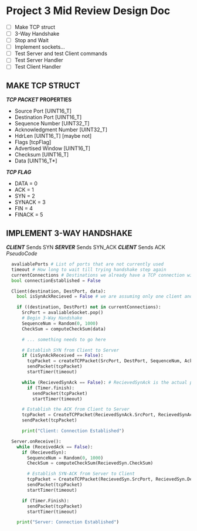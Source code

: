 # Project 3 Mid Review Design Doc

- [ ] Make TCP struct
- [ ] 3-Way Handshake
- [ ] Stop and Wait
- [ ] Implement sockets...
- [ ] Test Server and test Client commands
- [ ] Test Server Handler
- [ ] Test Client Handler

## MAKE TCP STRUCT

***TCP PACKET***
**PROPERTIES**

- Source Port [UINT16_T]
- Destination Port [UINT16_T]
- Sequence Number [UINT32_T]
- Acknowledgment Number [UINT32_T]
- HdrLen [UINT16_T] [maybe not]
- Flags [tcpFlag]
- Advertised Window [UINT16_T]
- Checksum [UINT16_T]
- Data [UINT16_T*]

***TCP FLAG***

- DATA = 0
- ACK = 1
- SYN = 2
- SYNACK = 3
- FIN = 4
- FINACK = 5

## IMPLEMENT 3-WAY HANDSHAKE

***CLIENT*** Sends SYN
***SERVER*** Sends SYN_ACK
***CLIENT*** Sends ACK
*PseudoCode*

```python
  avaliablePorts # List of ports that are not currently used
  timeout # How long to wait till trying handshake step again
  currentConnections # Destinations we already have a TCP connection with
  bool connectionEstablished = False

  Client(destination, DestPort, data):
    bool isSynAckRecieved = False # we are assuming only one client and one server at the moment!!!!!

    if ((destination, DestPort) not in currentConnections):
      SrcPort = avaliableSocket.pop()
      # Begin 3-Way Handshake
      SequenceNum = Random(0, 1000)
      CheckSum = computeCheckSum(data)

      # ... something needs to go here

      # Establish SYN from Client to Server
      if (isSynAckReceived == False):
        tcpPacket = createTCPPacket(SrcPort, DestPort, SequenceNum, AckNum = 0, HeaderLength, SYN, AcknowledgementWindow = 1, CheckSum, payload)
        sendPacket(tcpPacket)
        startTimer(timeout)

      while (RecievedSynAck == False): # RecievedSynAck is the actual packet
        if (Timer.finish):
          sendPacket(tcpPacket)
          startTimer(timeout)

      # Establish the ACK from Client to Server
      tcpPacket = CreateTCPPacket(RecievedSynAck.SrcPort, RecievedSynAck.DestPort, RecievedSynAck.SequenceNum, RecievedSynAck.AckNum, RecievedSynAck.headerLength, ACK, RecievedSynAck.AcknowledgementWindow, RecievedSynAck.CheckSum, RecievedSynAck.payload)
      sendPacket(tcpPacket)

      print("Client: Connection Established")

  Server.onReceive():
    while (ReceivedAck == False):
      if (RecievedSyn):
        SequenceNum = Random(0, 1000)
        CheckSum = computeCheckSum(RecievedSyn.CheckSum)

        # Establish SYN-ACK from Server to Client
        tcpPacket = CreateTCPPacket(RecievedSyn.SrcPort, RecievedSyn.DestPort, RecievedSyn.SequenceNum, RecievedSyn.SeqNum + 1, RecievedSyn.headerLength, SYNACK, RecievedSyn.AcknowledgementWindow, CheckSum, RecievedSyn.payload)
        sendPacket(tcpPacket)
        startTimer(timeout)

      if (Timer.Finish):
        sendPacket(tcpPacket)
        startTimer(timeout)

    print("Server: Connection Established")
```
